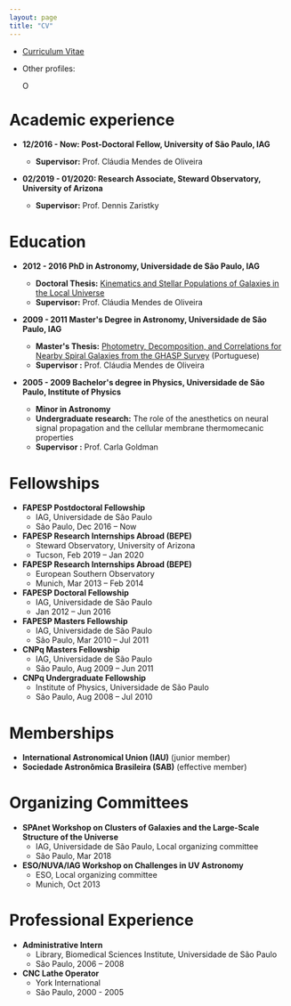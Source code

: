 ```yaml
---
layout: page
title: "CV"
---
```


* [Curriculum Vitae](assets/cebarbosa_cv.pdf)

* Other profiles: <span id="badgeCont198"><script type="text/javascript" src="https://publons.com/mashlets?el=badgeCont198&rid=Y-2738-2019&size=small"></script></span> <div itemscope itemtype="https://schema.org/Person"><a itemprop="sameAs" content="https://orcid.org/0000-0002-5292-2782" href="https://orcid.org/0000-0002-5292-2782" target="orcid.widget" rel="me noopener noreferrer" style="vertical-align:top;"><img src="https://orcid.org/sites/default/files/images/orcid_16x16.png" style="width:1em;margin-right:.5em;" alt="ORCID iD icon"></a></div>

Academic experience
======

* **12/2016 - Now: Post-Doctoral Fellow, University of São Paulo, IAG**
    * **Supervisor:** Prof. Cláudia Mendes de Oliveira

* **02/2019 - 01/2020: Research Associate, Steward Observatory, University of Arizona**
    * **Supervisor:** Prof. Dennis Zaristky
    
Education
======
* **2012 - 2016 PhD in Astronomy, Universidade de São Paulo, IAG**
    * **Doctoral Thesis:** [Kinematics and Stellar Populations of Galaxies in the Local Universe](https://teses.usp.br/teses/disponiveis/14/14131/tde-22042018-235533/en.php) 
    * **Supervisor:** Prof. Cláudia Mendes de Oliveira

 * **2009 - 2011 Master's Degree in Astronomy, Universidade de São Paulo, IAG**
    * **Master's Thesis:** [Photometry, Decomposition, and Correlations for Nearby Spiral Galaxies from the GHASP Survey](https://teses.usp.br/teses/disponiveis/14/14131/tde-12122011-171343/en.php) (Portuguese)
    * **Supervisor :** Prof. Cláudia Mendes de Oliveira

 * **2005 - 2009 Bachelor's degree in Physics, Universidade de São Paulo, Institute of Physics**
    * **Minor in Astronomy**
    * **Undergraduate research:** The role of the anesthetics on neural signal propagation and the cellular membrane thermomecanic properties
    * **Supervisor :** Prof. Carla Goldman
    
Fellowships
=======
* **FAPESP Postdoctoral Fellowship**
    * IAG, Universidade de São Paulo
    * São Paulo, Dec 2016 – Now
* **FAPESP Research Internships Abroad (BEPE)**
    * Steward Observatory, University of Arizona
    * Tucson, Feb 2019 – Jan 2020
* **FAPESP Research Internships Abroad (BEPE)**
    * European Southern Observatory
    * Munich, Mar 2013 – Feb 2014
* **FAPESP Doctoral Fellowship**
    * IAG, Universidade de São Paulo
    * Jan 2012 – Jun 2016
* **FAPESP Masters Fellowship**
    * IAG, Universidade de São Paulo
    * São Paulo, Mar 2010 – Jul 2011
* **CNPq Masters Fellowship**
    * IAG, Universidade de São Paulo
    * São Paulo, Aug 2009 – Jun 2011
* **CNPq Undergraduate Fellowship**
    * Institute of Physics, Universidade de São Paulo
    * São Paulo, Aug 2008 – Jul 2010

Memberships
========
* **International Astronomical Union (IAU)** (junior member)
* **Sociedade Astronômica Brasileira (SAB)** (effective member)
    
Organizing Committees
==============
* **SPAnet Workshop on Clusters of Galaxies and the Large-Scale Structure of the Universe**
    * IAG, Universidade de São Paulo, Local organizing committee
    * São Paulo, Mar 2018
* **ESO/NUVA/IAG Workshop on Challenges in UV Astronomy**
    * ESO, Local organizing committee
    * Munich, Oct 2013
  
Professional Experience
==============
* **Administrative Intern**
    * Library, Biomedical Sciences Institute, Universidade de São Paulo
    * São Paulo, 2006 – 2008
* **CNC Lathe Operator**
    * York International
    * São Paulo, 2000 - 2005
